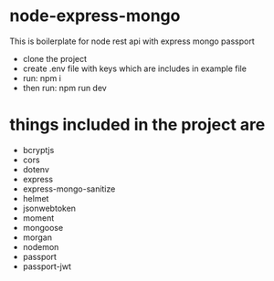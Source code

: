 # node-express-mongo
This is boilerplate for node rest api with express mongo passport

- clone the project
- create .env file with keys which are includes in example file
- run: npm i
- then run: npm run dev

# things included in the project are

- bcryptjs
- cors
- dotenv
- express
- express-mongo-sanitize
- helmet
- jsonwebtoken
- moment
- mongoose
- morgan
- nodemon
- passport
- passport-jwt